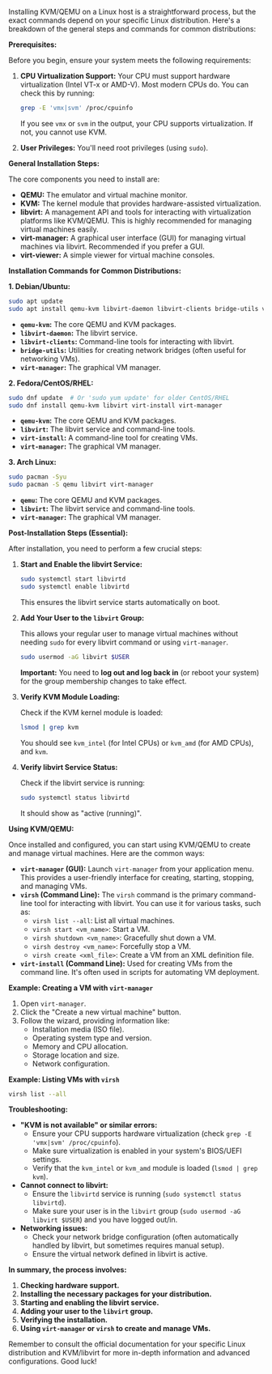 Installing KVM/QEMU on a Linux host is a straightforward process, but the exact commands depend on your specific Linux distribution. Here's a breakdown of the general steps and commands for common distributions:

**Prerequisites:**

Before you begin, ensure your system meets the following requirements:

1. **CPU Virtualization Support:** Your CPU must support hardware virtualization (Intel VT-x or AMD-V). Most modern CPUs do. You can check this by running:
   ```bash
   grep -E 'vmx|svm' /proc/cpuinfo
   ```
   If you see `vmx` or `svm` in the output, your CPU supports virtualization. If not, you cannot use KVM.

2. **User Privileges:** You'll need root privileges (using `sudo`).

**General Installation Steps:**

The core components you need to install are:

* **QEMU:** The emulator and virtual machine monitor.
* **KVM:** The kernel module that provides hardware-assisted virtualization.
* **libvirt:** A management API and tools for interacting with virtualization platforms like KVM/QEMU. This is highly recommended for managing virtual machines easily.
* **virt-manager:** A graphical user interface (GUI) for managing virtual machines via libvirt. Recommended if you prefer a GUI.
* **virt-viewer:** A simple viewer for virtual machine consoles.

**Installation Commands for Common Distributions:**

**1. Debian/Ubuntu:**

```bash
sudo apt update
sudo apt install qemu-kvm libvirt-daemon libvirt-clients bridge-utils virt-manager
```

* **`qemu-kvm`:** The core QEMU and KVM packages.
* **`libvirt-daemon`:** The libvirt service.
* **`libvirt-clients`:** Command-line tools for interacting with libvirt.
* **`bridge-utils`:** Utilities for creating network bridges (often useful for networking VMs).
* **`virt-manager`:** The graphical VM manager.

**2. Fedora/CentOS/RHEL:**

```bash
sudo dnf update  # Or 'sudo yum update' for older CentOS/RHEL
sudo dnf install qemu-kvm libvirt virt-install virt-manager
```

* **`qemu-kvm`:** The core QEMU and KVM packages.
* **`libvirt`:** The libvirt service and command-line tools.
* **`virt-install`:** A command-line tool for creating VMs.
* **`virt-manager`:** The graphical VM manager.

**3. Arch Linux:**

```bash
sudo pacman -Syu
sudo pacman -S qemu libvirt virt-manager
```

* **`qemu`:** The core QEMU and KVM packages.
* **`libvirt`:** The libvirt service and command-line tools.
* **`virt-manager`:** The graphical VM manager.

**Post-Installation Steps (Essential):**

After installation, you need to perform a few crucial steps:

1. **Start and Enable the libvirt Service:**

   ```bash
   sudo systemctl start libvirtd
   sudo systemctl enable libvirtd
   ```
   This ensures the libvirt service starts automatically on boot.

2. **Add Your User to the `libvirt` Group:**

   This allows your regular user to manage virtual machines without needing `sudo` for every libvirt command or using `virt-manager`.

   ```bash
   sudo usermod -aG libvirt $USER
   ```

   **Important:** You need to **log out and log back in** (or reboot your system) for the group membership changes to take effect.

3. **Verify KVM Module Loading:**

   Check if the KVM kernel module is loaded:

   ```bash
   lsmod | grep kvm
   ```
   You should see `kvm_intel` (for Intel CPUs) or `kvm_amd` (for AMD CPUs), and `kvm`.

4. **Verify libvirt Service Status:**

   Check if the libvirt service is running:

   ```bash
   sudo systemctl status libvirtd
   ```
   It should show as "active (running)".

**Using KVM/QEMU:**

Once installed and configured, you can start using KVM/QEMU to create and manage virtual machines. Here are the common ways:

* **`virt-manager` (GUI):** Launch `virt-manager` from your application menu. This provides a user-friendly interface for creating, starting, stopping, and managing VMs.
* **`virsh` (Command Line):** The `virsh` command is the primary command-line tool for interacting with libvirt. You can use it for various tasks, such as:
    * `virsh list --all`: List all virtual machines.
    * `virsh start <vm_name>`: Start a VM.
    * `virsh shutdown <vm_name>`: Gracefully shut down a VM.
    * `virsh destroy <vm_name>`: Forcefully stop a VM.
    * `virsh create <xml_file>`: Create a VM from an XML definition file.
* **`virt-install` (Command Line):** Used for creating VMs from the command line. It's often used in scripts for automating VM deployment.

**Example: Creating a VM with `virt-manager`**

1. Open `virt-manager`.
2. Click the "Create a new virtual machine" button.
3. Follow the wizard, providing information like:
   * Installation media (ISO file).
   * Operating system type and version.
   * Memory and CPU allocation.
   * Storage location and size.
   * Network configuration.

**Example: Listing VMs with `virsh`**

```bash
virsh list --all
```

**Troubleshooting:**

* **"KVM is not available" or similar errors:**
    * Ensure your CPU supports hardware virtualization (check `grep -E 'vmx|svm' /proc/cpuinfo`).
    * Make sure virtualization is enabled in your system's BIOS/UEFI settings.
    * Verify that the `kvm_intel` or `kvm_amd` module is loaded (`lsmod | grep kvm`).
* **Cannot connect to libvirt:**
    * Ensure the `libvirtd` service is running (`sudo systemctl status libvirtd`).
    * Make sure your user is in the `libvirt` group (`sudo usermod -aG libvirt $USER`) and you have logged out/in.
* **Networking issues:**
    * Check your network bridge configuration (often automatically handled by libvirt, but sometimes requires manual setup).
    * Ensure the virtual network defined in libvirt is active.

**In summary, the process involves:**

1. **Checking hardware support.**
2. **Installing the necessary packages for your distribution.**
3. **Starting and enabling the libvirt service.**
4. **Adding your user to the `libvirt` group.**
5. **Verifying the installation.**
6. **Using `virt-manager` or `virsh` to create and manage VMs.**

Remember to consult the official documentation for your specific Linux distribution and KVM/libvirt for more in-depth information and advanced configurations. Good luck!